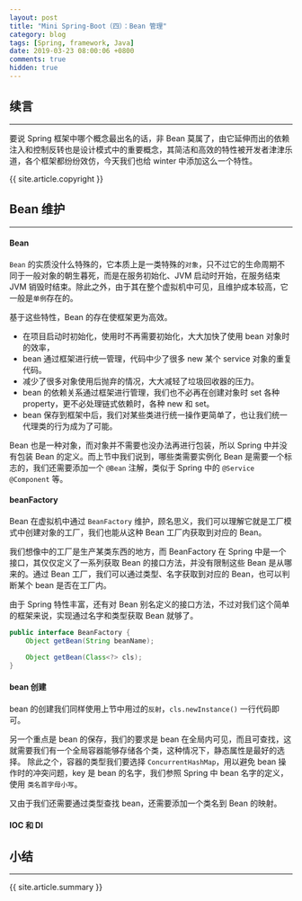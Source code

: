 ```yaml
---
layout: post
title: "Mini Spring-Boot（四）：Bean 管理"
category: blog
tags: [Spring, framework, Java]
date: 2019-03-23 08:00:06 +0800
comments: true
hidden: true
---
```


## 续言
---
要说 Spring 框架中哪个概念最出名的话，非 Bean 莫属了，由它延伸而出的依赖注入和控制反转也是设计模式中的重要概念，其简洁和高效的特性被开发者津津乐道，各个框架都纷纷效仿，今天我们也给 winter 中添加这么一个特性。

{{ site.article.copyright }}

## Bean 维护
---
#### Bean
`Bean` 的实质没什么特殊的，它本质上是一类特殊的`对象`，只不过它的生命周期不同于一般对象的朝生暮死，而是在服务初始化、JVM 启动时开始，在服务结束 JVM 销毁时结束。除此之外，由于其在整个虚拟机中可见，且维护成本较高，它一般是`单例`存在的。

基于这些特性，Bean 的存在使框架更为高效。

- 在项目启动时初始化，使用时不再需要初始化，大大加快了使用 bean 对象时的效率，
- bean 通过框架进行统一管理，代码中少了很多 new 某个 service 对象的重复代码。
- 减少了很多对象使用后抛弃的情况，大大减轻了垃圾回收器的压力。
- bean 的依赖关系通过框架进行管理，我们也不必再在创建对象时 set 各种 property，更不必处理链式依赖时，各种 new 和 set。
- bean 保存到框架中后，我们对某些类进行统一操作更简单了，也让我们统一代理类的行为成为了可能。

Bean 也是一种对象，而对象并不需要也没办法再进行包装，所以 Spring 中并没有包装 Bean 的定义。而上节中我们说到，哪些类需要实例化 Bean 是需要一个标志的，我们还需要添加一个 `@Bean` 注解，类似于 Spring 中的 `@Service @Component` 等。

#### beanFactory
Bean 在虚拟机中通过 `BeanFactory` 维护，顾名思义，我们可以理解它就是工厂模式中创建对象的工厂，我们也能从这种 Bean 工厂内获取到对应的 Bean。

我们想像中的工厂是生产某类东西的地方，而 BeanFactory 在 Spring 中是一个接口，其仅仅定义了一系列获取 Bean 的接口方法，并没有限制这些 Bean 是从哪来的。通过 Bean 工厂，我们可以通过类型、名字获取到对应的 Bean，也可以判断某个 bean 是否在工厂内。

由于 Spring 特性丰富，还有对 Bean 别名定义的接口方法，不过对我们这个简单的框架来说，实现通过名字和类型获取 Bean 就够了。

```java
public interface BeanFactory {
    Object getBean(String beanName);

    Object getBean(Class<?> cls);
}
```
#### bean 创建
bean 的创建我们同样使用上节中用过的`反射`，`cls.newInstance()` 一行代码即可。

另一个重点是 bean 的保存，我们的要求是 bean 在全局内可见，而且可查找，这就需要我们有一个全局容器能够存储各个类，这种情况下，静态属性是最好的选择。
除此之个，容器的类型我们要选择 `ConcurrentHashMap`，用以避免 bean 操作时的冲突问题，key 是 bean 的名字，我们参照 Spring 中 bean 名字的定义，使用 `类名首字母小写`。

又由于我们还需要通过类型查找 bean，还需要添加一个类名到 Bean 的映射。

#### IOC 和 DI

## 小结
---

{{ site.article.summary }}